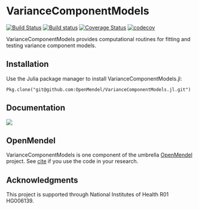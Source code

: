 # VarianceComponentModels

[![Build Status](https://travis-ci.org/OpenMendel/VarianceComponentModels.jl.svg?branch=master)](https://travis-ci.org/OpenMendel/VarianceComponentModels.jl)
[![Build status](https://ci.appveyor.com/api/projects/status/5yyf2m4y8p68glbh/branch/master?svg=true)](https://ci.appveyor.com/project/Hua-Zhou/variancecomponentmodels-jl-cw40h/branch/master)
[![Coverage Status](https://coveralls.io/repos/github/OpenMendel/VarianceComponentModels.jl/badge.svg?branch=master)](https://coveralls.io/github/OpenMendel/VarianceComponentModels.jl?branch=master)
[![codecov](https://codecov.io/gh/OpenMendel/VarianceComponentModels.jl/branch/master/graph/badge.svg)](https://codecov.io/gh/OpenMendel/VarianceComponentModels.jl)

VarianceComponentModels provides computational routines for fitting and testing variance component models.

## Installation

Use the Julia package manager to install VarianceComponentModels.jl:

    Pkg.clone("git@github.com:OpenMendel/VarianceComponentModels.jl.git")

## Documentation

[![](https://img.shields.io/badge/docs-latest-blue.svg)](https://OpenMendel.github.io/VarianceComponentModels.jl/latest)

## OpenMendel

VarianceComponentModels is one component of the umbrella [OpenMendel](https://github.com/OpenMendel) project. See [cite]() if you use the code in your research.    

## Acknowledgments
This project is supported through National Institutes of Health R01 HG006139.
